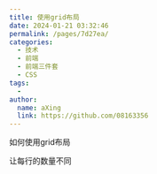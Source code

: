 ```yaml
---
title: 使用grid布局
date: 2024-01-21 03:32:46
permalink: /pages/7d27ea/
categories:
  - 技术
  - 前端
  - 前端三件套
  - CSS
tags:
  - 
author: 
  name: aXing
  link: https://github.com/08163356
---
```

如何使用grid布局

让每行的数量不同

